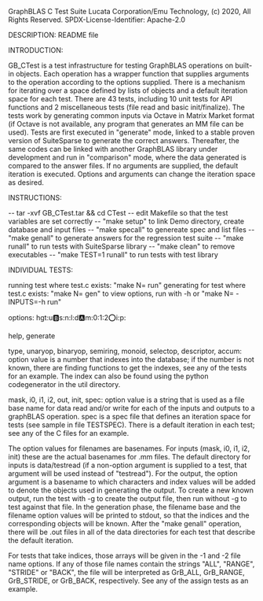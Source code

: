 
GraphBLAS C Test Suite
Lucata Corporation/Emu Technology, (c) 2020, All Rights Reserved.
SPDX-License-Identifier: Apache-2.0

DESCRIPTION: README file

INTRODUCTION:

GB_CTest is a test infrastructure for testing GraphBLAS
operations on built-in objects. Each operation has a wrapper function
that supplies arguments to the operation according to the options
supplied. There is a mechanism for iterating over a space defined by
lists of objects and a default iteration space for each test. There
are 43 tests, including 10 unit tests for API functions and 2
miscellaneous tests (file read and basic init/finalize). The tests
work by generating common inputs via Octave in Matrix Market format
(if Octave is not available, any program that generates an MM file can
be used). Tests are first executed in "generate" mode, linked to a
stable proven version of SuiteSparse to generate the correct
answers. Thereafter, the same codes can be linked with another
GraphBLAS library under development and run in "comparison" mode,
where the data generated is compared to the answer files. If no
arguments are supplied, the default iteration is executed. Options and
arguments can change the iteration space as desired.

INSTRUCTIONS:

-- tar -xvf GB_CTest.tar && cd CTest
-- edit Makefile so that the test variables are set correctly
-- "make setup" to  link Demo directory, create database and input files
-- "make specall" to genereate spec and list files
-- "make genall" to generate answers for the regression test suite
-- "make runall" to run tests with SuiteSparse library
-- "make clean" to remove executables
-- "make TEST=1 runall" to run tests with test library

INDIVIDUAL TESTS:

running test<N> where test<N>.c exists: "make N=<N> run"
generating for test<N> where test<N>.c exists: "make N=<N> gen"
to view options, run with -h or "make N=<N> -INPUTS=-h run"

options: hgt:u:b:s:n:l:d:a:m:0:1:2:o:i:p:

help, generate

type, unaryop, binaryop, semiring, monoid, selectop, descriptor, accum:
option value is a number that indexes into the database; if the number is not
known, there are finding functions to get the indexes, see any of the tests
for an example. The index can also be found using the python
codegenerator in the util directory.

mask, i0, i1, i2, out, init, spec:
option value is a string that is used as a file base name for data read and/or
write for each of the inputs and outputs to a graphBLAS operation. spec is
a spec file that defines an iteration space for tests (see sample in
file TESTSPEC). There is a default iteration in each test; see any of
the C files for an example.

The option values for filenames are basenames. For inputs (mask, i0,
i1, i2, init) these are the actual basenames for .mm files. The
default directory for inputs is data/testread (if a non-option
argument is supplied to a test, that argument will be used instead of
"testread"). For the output, the option argument is a basename to
which characters and index values will be added to denote the objects used in
generating the output. To create a new known output, run the test with
-g to create the output file, then run without -g to test against that
file. In the generation phase, the filename base and the filename
option values will be printed to stdout, so that the indices and the
corresponding objects will be known. After the "make genall"
operation, there will be .out files in all of the data directories for
each test that describe the default iteration.

For tests that take indices, those arrays will be given in the -1 and
-2 file name options. If any of those file names contain the strings
"ALL", "RANGE", "STRIDE" or "BACK", the file will be interpreted as
GrB_ALL, GrB_RANGE, GrB_STRIDE, or GrB_BACK, respectively. See any of
the assign tests as an example.